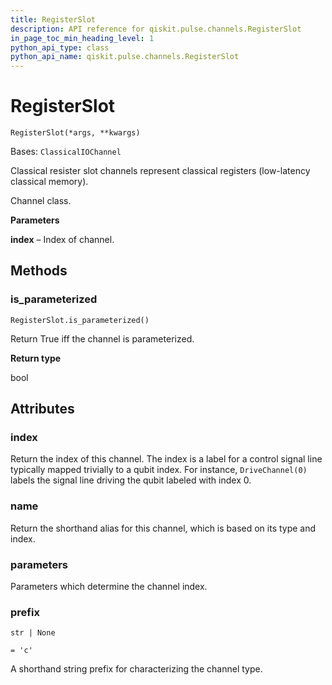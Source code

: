 ```yaml
---
title: RegisterSlot
description: API reference for qiskit.pulse.channels.RegisterSlot
in_page_toc_min_heading_level: 1
python_api_type: class
python_api_name: qiskit.pulse.channels.RegisterSlot
---
```


# RegisterSlot

<span id="qiskit.pulse.channels.RegisterSlot" />

`RegisterSlot(*args, **kwargs)`

Bases: `ClassicalIOChannel`

Classical resister slot channels represent classical registers (low-latency classical memory).

Channel class.

**Parameters**

**index** – Index of channel.

## Methods

<span id="qiskit-pulse-channels-registerslot-is-parameterized" />

### is\_parameterized

<span id="qiskit.pulse.channels.RegisterSlot.is_parameterized" />

`RegisterSlot.is_parameterized()`

Return True iff the channel is parameterized.

**Return type**

bool

## Attributes

<span id="qiskit.pulse.channels.RegisterSlot.index" />

### index

Return the index of this channel. The index is a label for a control signal line typically mapped trivially to a qubit index. For instance, `DriveChannel(0)` labels the signal line driving the qubit labeled with index 0.

<span id="qiskit.pulse.channels.RegisterSlot.name" />

### name

Return the shorthand alias for this channel, which is based on its type and index.

<span id="qiskit.pulse.channels.RegisterSlot.parameters" />

### parameters

Parameters which determine the channel index.

<span id="qiskit.pulse.channels.RegisterSlot.prefix" />

### prefix

`str | None`

`= 'c'`

A shorthand string prefix for characterizing the channel type.

